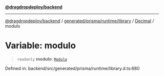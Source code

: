[**@dragdropdeploy/backend**](../../../../../../../README.md)

***

[@dragdropdeploy/backend](../../../../../../../README.md) / [generated/prisma/runtime/library](../../../README.md) / [Decimal](../README.md) / modulo

# Variable: modulo

> `readonly` **modulo**: [`Modulo`](../type-aliases/Modulo.md)

Defined in: backend/src/generated/prisma/runtime/library.d.ts:680
